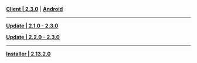 **[Client | 2.3.0](https://autopatchcn.yuanshen.com/client_app/download/pc_zip/20211117173857_8JkfDHNPmqKi67qR/YuanShen_2.3.0.zip)** | **[Android](https://autopatchcn.yuanshen.com/client_app/download/Android/20211115112423_mcqMxJ8RGidTl6Ho/mihoyo/yuanshen_2.3.0_mihoyo.apk)**

---

**[Update | 2.1.0 - 2.3.0](https://autopatchcn.yuanshen.com/client_app/update/hk4e_cn/18/game_2.1.0_2.3.0_diff_7h1m5EZuVU6otB9I.zip)**

**[Update | 2.2.0 - 2.3.0](https://autopatchcn.yuanshen.com/client_app/update/hk4e_cn/18/game_2.2.0_2.3.0_diff_EtexVWZo01qNRsAD.zip)**

---

**[Installer | 2.13.2.0](https://autopatchcn.yuanshen.com/client_appdownload/launcher/20211116115806_vP30peAmFdecf9i3/mihoyo/yuanshen_setup_mihoyo_20211113013109.exe)**
